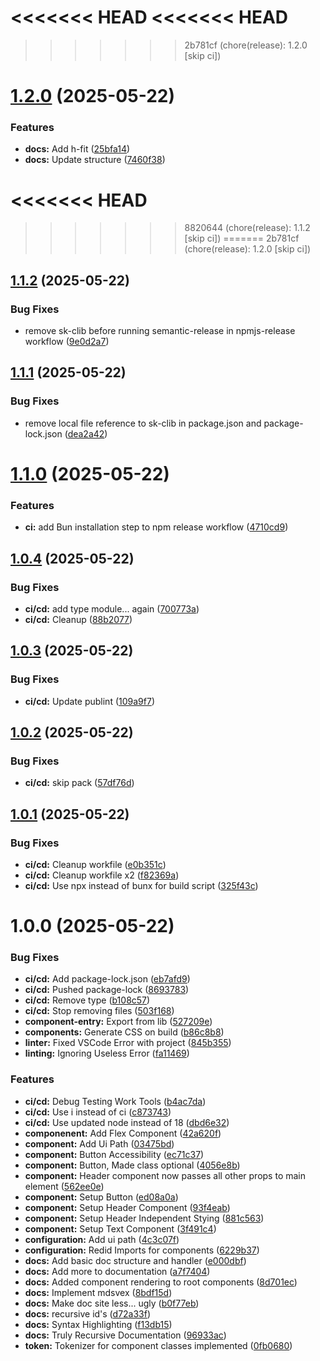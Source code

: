<<<<<<< HEAD
<<<<<<< HEAD
=======
>>>>>>> 2b781cf (chore(release): 1.2.0 [skip ci])
# [1.2.0](https://github.com/TreltaSev/sk-clib/compare/v1.1.2...v1.2.0) (2025-05-22)


### Features

* **docs:** Add h-fit ([25bfa14](https://github.com/TreltaSev/sk-clib/commit/25bfa148aa546e6a5a0f20e6f33d6406f42dceff))
* **docs:** Update structure ([7460f38](https://github.com/TreltaSev/sk-clib/commit/7460f38bf5979981fdc3779aca13413209cccc7a))

<<<<<<< HEAD
=======
>>>>>>> 8820644 (chore(release): 1.1.2 [skip ci])
=======
>>>>>>> 2b781cf (chore(release): 1.2.0 [skip ci])
## [1.1.2](https://github.com/TreltaSev/sk-clib/compare/v1.1.1...v1.1.2) (2025-05-22)


### Bug Fixes

* remove sk-clib before running semantic-release in npmjs-release workflow ([9e0d2a7](https://github.com/TreltaSev/sk-clib/commit/9e0d2a7cc8618ddf3913fe35076880ee2b3f70df))

## [1.1.1](https://github.com/TreltaSev/sk-clib/compare/v1.1.0...v1.1.1) (2025-05-22)


### Bug Fixes

* remove local file reference to sk-clib in package.json and package-lock.json ([dea2a42](https://github.com/TreltaSev/sk-clib/commit/dea2a4280a76bb82de825377068b13c2d6a4e91f))

# [1.1.0](https://github.com/TreltaSev/sk-clib/compare/v1.0.4...v1.1.0) (2025-05-22)


### Features

* **ci:** add Bun installation step to npm release workflow ([4710cd9](https://github.com/TreltaSev/sk-clib/commit/4710cd9dad3b5f9529764ac19ada8939a2c04835))

## [1.0.4](https://github.com/TreltaSev/sk-clib/compare/v1.0.3...v1.0.4) (2025-05-22)


### Bug Fixes

* **ci/cd:** add type module... again ([700773a](https://github.com/TreltaSev/sk-clib/commit/700773a2ec2ceefcbcdfd956950d70437c77db8e))
* **ci/cd:** Cleanup ([88b2077](https://github.com/TreltaSev/sk-clib/commit/88b2077b125fd67561c8a0c3702cc1311725a591))

## [1.0.3](https://github.com/TreltaSev/sk-clib/compare/v1.0.2...v1.0.3) (2025-05-22)


### Bug Fixes

* **ci/cd:** Update publint ([109a9f7](https://github.com/TreltaSev/sk-clib/commit/109a9f76d1a823a9e85e2ff0d0747ecb23bf181d))

## [1.0.2](https://github.com/TreltaSev/sk-clib/compare/v1.0.1...v1.0.2) (2025-05-22)


### Bug Fixes

* **ci/cd:** skip pack ([57df76d](https://github.com/TreltaSev/sk-clib/commit/57df76d59f6f856d30f65dfae814396a4e0dbf03))

## [1.0.1](https://github.com/TreltaSev/sk-clib/compare/v1.0.0...v1.0.1) (2025-05-22)


### Bug Fixes

* **ci/cd:** Cleanup workfile ([e0b351c](https://github.com/TreltaSev/sk-clib/commit/e0b351cb6d68f2caa528a1658e2ea0e899714c5e))
* **ci/cd:** Cleanup workfile x2 ([f82369a](https://github.com/TreltaSev/sk-clib/commit/f82369a7a050c6f1aca1f37df59fe39f1e34d8f0))
* **ci/cd:** Use npx instead of bunx for build script ([325f43c](https://github.com/TreltaSev/sk-clib/commit/325f43c17a057750f68a0bceaa33a3a2fa00f54a))

# 1.0.0 (2025-05-22)


### Bug Fixes

* **ci/cd:** Add package-lock.json ([eb7afd9](https://github.com/TreltaSev/sk-clib/commit/eb7afd977eac119dfc2e9e705e501d9d26ca0fcb))
* **ci/cd:** Pushed package-lock ([8693783](https://github.com/TreltaSev/sk-clib/commit/86937835aae2c06d7f6f579a539e30ae8ddd53ff))
* **ci/cd:** Remove type ([b108c57](https://github.com/TreltaSev/sk-clib/commit/b108c572176c886d619c6ee4018944a25e3388ca))
* **ci/cd:** Stop removing files ([503f168](https://github.com/TreltaSev/sk-clib/commit/503f16828024bee3de3199474f98c1a90788b321))
* **component-entry:** Export from lib ([527209e](https://github.com/TreltaSev/sk-clib/commit/527209e26cfa472ae9a44c2dc1460c79c798f6cb))
* **components:** Generate CSS on build ([b86c8b8](https://github.com/TreltaSev/sk-clib/commit/b86c8b8edd17423a8fb2cc0c85322c7ac660b66f))
* **linter:** Fixed VSCode Error with project ([845b355](https://github.com/TreltaSev/sk-clib/commit/845b3553ee98d63649ff8fd9e79c3acf701fa3ad))
* **linting:** Ignoring Useless Error ([fa11469](https://github.com/TreltaSev/sk-clib/commit/fa11469f135c2a986f1deaafd3c781cf81bbb865))


### Features

* **ci/cd:** Debug Testing Work Tools ([b4ac7da](https://github.com/TreltaSev/sk-clib/commit/b4ac7da7fb7766e52ede3af5bd028efdd9370b6c))
* **ci/cd:** Use i instead of ci ([c873743](https://github.com/TreltaSev/sk-clib/commit/c87374395c59e2b0d4872cae75fd85767fe2d2ab))
* **ci/cd:** Use updated node instead of 18 ([dbd6e32](https://github.com/TreltaSev/sk-clib/commit/dbd6e327e30310c369e95d830453e22934daa921))
* **componenent:** Add Flex Component ([42a620f](https://github.com/TreltaSev/sk-clib/commit/42a620ffd98f524614e3ffeb31e3ec3ac65d1420))
* **component:** Add Ui Path ([03475bd](https://github.com/TreltaSev/sk-clib/commit/03475bdcf6fcc5a5a3442e9fe078bb128247b3a0))
* **component:** Button Accessibility ([ec71c37](https://github.com/TreltaSev/sk-clib/commit/ec71c377e2c2d1d3aa2925a180d031017dde1e1f))
* **component:** Button, Made class optional ([4056e8b](https://github.com/TreltaSev/sk-clib/commit/4056e8b3a246151959592d87d0553c3f58595fcb))
* **component:** Header component now passes all other props to main element ([562ee0e](https://github.com/TreltaSev/sk-clib/commit/562ee0e61a4c1119b0a213e2a1733d11a55b7b61))
* **component:** Setup Button ([ed08a0a](https://github.com/TreltaSev/sk-clib/commit/ed08a0a2fca3938b3eeb1527c1a907f16484c84c))
* **component:** Setup Header Component ([93f4eab](https://github.com/TreltaSev/sk-clib/commit/93f4eab2ef6becf8adf74ed22abaab68a3349020))
* **component:** Setup Header Independent Stying ([881c563](https://github.com/TreltaSev/sk-clib/commit/881c563b0e3faa8ba56787aa0617705935a0eed1))
* **component:** Setup Text Component ([3f491c4](https://github.com/TreltaSev/sk-clib/commit/3f491c4e00499d84811bc519630e37a67d003413))
* **configuration:** Add ui path ([4c3c07f](https://github.com/TreltaSev/sk-clib/commit/4c3c07f257d623676bd945f7bd919a09c8080c96))
* **configuration:** Redid Imports for components ([6229b37](https://github.com/TreltaSev/sk-clib/commit/6229b37e06ce7acd3978efb0db60a512e9d27204))
* **docs:** Add basic doc structure and handler ([e000dbf](https://github.com/TreltaSev/sk-clib/commit/e000dbf11af1fb2b1fe8d510001e74bda066a992))
* **docs:** Add more to documentation ([a7f7404](https://github.com/TreltaSev/sk-clib/commit/a7f740405cb3dba6a3a686f24c13354cb35f30f3))
* **docs:** Added component rendering to root components ([8d701ec](https://github.com/TreltaSev/sk-clib/commit/8d701ecaa1e145a142822eae635cebb8d2e5d7a1))
* **docs:** Implement mdsvex ([8bdf15d](https://github.com/TreltaSev/sk-clib/commit/8bdf15d64113960daec43e0b60ae96a324ed0fa1))
* **docs:** Make doc site less... ugly ([b0f77eb](https://github.com/TreltaSev/sk-clib/commit/b0f77ebbf13d4291520be881a4aeb93ccdfd8817))
* **docs:** recursive id's ([d72a33f](https://github.com/TreltaSev/sk-clib/commit/d72a33f5b9563e9a8fb20c3e14ccc9f76fafc8e9))
* **docs:** Syntax Highlighting ([f13db15](https://github.com/TreltaSev/sk-clib/commit/f13db1546f73c5df1c9a7c64fe219df8c9c5b2f2))
* **docs:** Truly Recursive Documentation ([96933ac](https://github.com/TreltaSev/sk-clib/commit/96933acb16ad464271b6ead9bb1e29291fcf1716))
* **token:** Tokenizer for component classes implemented ([0fb0680](https://github.com/TreltaSev/sk-clib/commit/0fb0680d36eb1bdf1d1c5ea0a91becc467284ed5))
